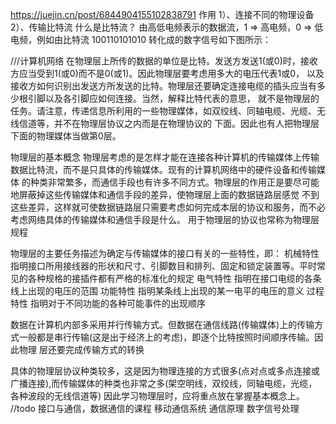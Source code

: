 https://juejin.cn/post/6844904155102838791
作用
  1）、连接不同的物理设备
  2）、传输比特流
  什么是比特流？
    由高低电频表示的数据流，1 => 高电频，0 => 低电频，例如由比特流 100110101010 转化成的数字信号如下图所示：


///计算机网络
在物理层上所传的数据的单位是比特。发送方发送1(或0)时，接收方应当受到1(或0)而不是0(或1)。因此物理层要考虑用多大的电压代表1或0，
以及接收方如何识别出发送方所发送的比特。物理层还要确定连接电缆的插头应当有多少根引脚以及各引脚应如何连接。当然，解释比特代表的意思，
就不是物理层的任务。请注意，传递信息所利用的一些物理媒体，如双绞线、同轴电缆、光缆、无线信道等，并不在物理层协议之内而是在物理协议的
下面。因此也有人把物理层下面的物理媒体当做第0层。

物理层的基本概念
  物理层考虑的是怎样才能在连接各种计算机的传输媒体上传输数据比特流，而不是只具体的传输媒体。现有的计算机网络中的硬件设备和传输媒体
的种类非常繁多，而通信手段也有许多不同方式。物理层的作用正是要尽可能地屏蔽掉这些传输媒体和通信手段的差异，使物理层上面的数据链路层感觉
不到这些差异，这样就可使数据链路层只需要考虑如何完成本层的协议和服务，而不必考虑网络具体的传输媒体和通信手段是什么。
用于物理层的协议也常称为物理层规程

物理层的主要任务描述为确定与传输媒体的接口有关的一些特性，即：
机械特性   指明接口所用接线器的形状和尺寸、引脚数目和排列、固定和锁定装置等。平时常见的各种规格的接插件都有严格的标准化的规定
电气特性   指明在接口电缆的各条线上出现的电压的范围
功能特性   指明某条线上出现的某一电平的电压的意义
过程特性   指明对于不同功能的各种可能事件的出现顺序

数据在计算机内部多采用并行传输方式。但数据在通信线路(传输媒体)上的传输方式一般都是串行传输(这是出于经济上的考虑)，即逐个比特按照时间顺序传输。因此物理
层还要完成传输方式的转换

具体的物理层协议种类较多，这是因为物理连接的方式很多(点对点或多点连接或广播连接),而传输媒体的种类也非常之多(架空明线，双绞线，同轴电缆，光缆，各种波段的无线信道等)
因此学习物理层时，应将重点放在掌握基本概念上。
//todo 
接口与通信，数据通信的课程
移动通信系统  通信原理  数字信号处理